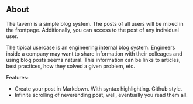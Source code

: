 
About
------

The tavern is a simple blog system.
The posts of all users will be mixed in the frontpage.
Additionally, you can access to the post of any individual user.

The tipical usercase is an engineering internal blog system. 
Engineers inside a company may want to share information with their colleages and using blog posts seems natural.
This information can be links to articles, best practices, how they solved a given problem, etc.

Features:

*  Create your post in Markdown. With syntax highlighting. Github style. 
*  Infinite scrolling of neverending post, well, eventually you read
   them all.
